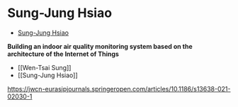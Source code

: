 # Sung-Jung Hsiao

-   [Sung-Jung Hsiao](https://jwcn-eurasipjournals.springeropen.com/articles/10.1186/s13638-021-02030-1#auth-Sung_Jung-Hsiao)

**Building an indoor air quality monitoring system based on the architecture of the Internet of Things**

-   [[Wen-Tsai Sung]]
-   [[Sung-Jung Hsiao]]

https://jwcn-eurasipjournals.springeropen.com/articles/10.1186/s13638-021-02030-1

